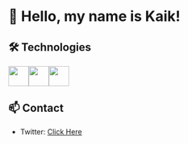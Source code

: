 <!-- Your Name -->
# 👋 Hello, my name is Kaik!

## 🛠️ Technologies
<div style="display: flex;">
    <img width="40" src="https://cdn.jsdelivr.net/gh/devicons/devicon/icons/javascript/javascript-original.svg" />
    <img width="40" src="https://cdn.jsdelivr.net/gh/devicons/devicon/icons/vuejs/vuejs-original.svg" />
<!--     <img width="40" src="https://cdn.jsdelivr.net/gh/devicons/devicon/icons/html5/html5-original.svg" />
    <img width="40" src="https://cdn.jsdelivr.net/gh/devicons/devicon/icons/css3/css3-original.svg" /> -->
    <img width="40" src="https://cdn.jsdelivr.net/gh/devicons/devicon/icons/sass/sass-original.svg" />
<!--     <img width="40" src="https://cdn.jsdelivr.net/gh/devicons/devicon/icons/jquery/jquery-original.svg" /> 
    <img width="40" src="https://cdn.jsdelivr.net/gh/devicons/devicon/icons/php/php-original.svg" />-->
</div>

## 📫 Contact
- Twitter: [Click Here](https://twitter.com/k4ik_)
